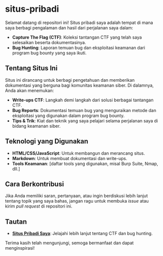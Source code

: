 # situs-pribadi

Selamat datang di repositori ini! Situs pribadi saya adalah tempat di mana saya berbagi pengalaman dan hasil dari perjalanan saya dalam:

- **Capture The Flag (CTF)**: Koleksi tantangan CTF yang telah saya selesaikan beserta dokumentasinya.
- **Bug Hunting**: Laporan temuan bug dan eksploitasi keamanan dari program bug bounty yang saya ikuti.

## Tentang Situs Ini

Situs ini dirancang untuk berbagi pengetahuan dan memberikan dokumentasi yang berguna bagi komunitas keamanan siber. Di dalamnya, Anda akan menemukan:

- **Write-ups CTF**: Langkah demi langkah dari solusi berbagai tantangan CTF.
- **Bug Reports**: Dokumentasi temuan bug yang menguraikan metode dan eksploitasi yang digunakan dalam program bug bounty.
- **Tips & Trik**: Kiat dan teknik yang saya pelajari selama perjalanan saya di bidang keamanan siber.

## Teknologi yang Digunakan

- **HTML/CSS/JavaScript**: Untuk membangun dan merancang situs.
- **Markdown**: Untuk membuat dokumentasi dan write-ups.
- **Tools Keamanan**: [daftar tools yang digunakan, misal Burp Suite, Nmap, dll.]

## Cara Berkontribusi

Jika Anda memiliki saran, pertanyaan, atau ingin berdiskusi lebih lanjut tentang topik yang saya bahas, jangan ragu untuk membuka _issue_ atau kirim _pull request_ di repositori ini.

## Tautan

- **[Situs Pribadi Saya]([https://link-situs-pribadi.com](https://ahmadfaiz122.github.io/situs-pribadi/))**: Jelajahi lebih lanjut tentang CTF dan bug hunting.

Terima kasih telah mengunjungi, semoga bermanfaat dan dapat menginspirasi!
